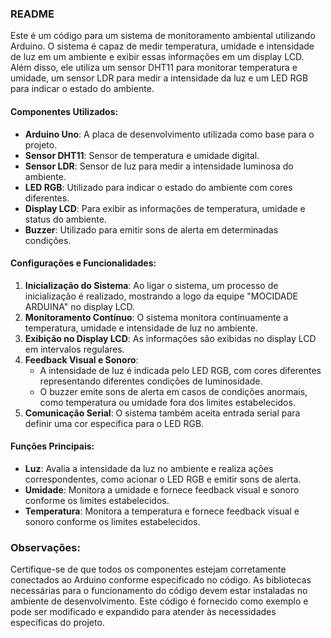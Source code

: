 ### README

Este é um código para um sistema de monitoramento ambiental utilizando Arduino. O sistema é capaz de medir temperatura, umidade e intensidade de luz em um ambiente e exibir essas informações em um display LCD. Além disso, ele utiliza um sensor DHT11 para monitorar temperatura e umidade, um sensor LDR para medir a intensidade da luz e um LED RGB para indicar o estado do ambiente.

#### Componentes Utilizados:

- **Arduino Uno**: A placa de desenvolvimento utilizada como base para o projeto.
- **Sensor DHT11**: Sensor de temperatura e umidade digital.
- **Sensor LDR**: Sensor de luz para medir a intensidade luminosa do ambiente.
- **LED RGB**: Utilizado para indicar o estado do ambiente com cores diferentes.
- **Display LCD**: Para exibir as informações de temperatura, umidade e status do ambiente.
- **Buzzer**: Utilizado para emitir sons de alerta em determinadas condições.

#### Configurações e Funcionalidades:

1. **Inicialização do Sistema**: Ao ligar o sistema, um processo de inicialização é realizado, mostrando a logo da equipe "MOCIDADE ARDUINA" no display LCD.
2. **Monitoramento Contínuo**: O sistema monitora continuamente a temperatura, umidade e intensidade de luz no ambiente.
3. **Exibição no Display LCD**: As informações são exibidas no display LCD em intervalos regulares.
4. **Feedback Visual e Sonoro**:
   - A intensidade de luz é indicada pelo LED RGB, com cores diferentes representando diferentes condições de luminosidade.
   - O buzzer emite sons de alerta em casos de condições anormais, como temperatura ou umidade fora dos limites estabelecidos.
5. **Comunicação Serial**: O sistema também aceita entrada serial para definir uma cor específica para o LED RGB.

#### Funções Principais:

- **Luz**: Avalia a intensidade da luz no ambiente e realiza ações correspondentes, como acionar o LED RGB e emitir sons de alerta.
- **Umidade**: Monitora a umidade e fornece feedback visual e sonoro conforme os limites estabelecidos.
- **Temperatura**: Monitora a temperatura e fornece feedback visual e sonoro conforme os limites estabelecidos.

### Observações:

Certifique-se de que todos os componentes estejam corretamente conectados ao Arduino conforme especificado no código. As bibliotecas necessárias para o funcionamento do código devem estar instaladas no ambiente de desenvolvimento. Este código é fornecido como exemplo e pode ser modificado e expandido para atender às necessidades específicas do projeto.
